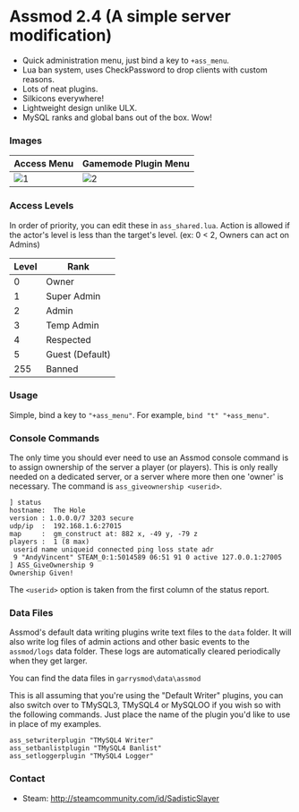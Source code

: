 # Assmod 2.4 (A simple server modification)

- Quick administration menu, just bind a key to ``+ass_menu``.
- Lua ban system, uses CheckPassword to drop clients with custom reasons.
- Lots of neat plugins.
- Silkicons everywhere!
- Lightweight design unlike ULX.
- MySQL ranks and global bans out of the box. Wow!

### Images
| Access Menu | Gamemode Plugin Menu |
|--|--|
|![1](https://i.imgur.com/UID6z3u.png) |![2](https://i.imgur.com/7ULrCSo.png) |
### Access Levels
In order of priority, you can edit these in ``ass_shared.lua``. Action is allowed if the actor's level is less than the target's level. (ex: 0 < 2, Owners can act on Admins)

| Level | Rank |
| - | ---- |
| 0 | Owner |
| 1 | Super Admin |
| 2 | Admin |
| 3 | Temp Admin |
| 4 | Respected |
| 5 | Guest (Default) |
| 255 | Banned |

### Usage
Simple, bind a key to ``"+ass_menu"``. For example, ``bind "t" "+ass_menu"``.

### Console Commands
The only time you should ever need to use an Assmod console command is to assign ownership of the server a player (or players). This is only really needed on a dedicated server, or a server where more then one 'owner' is necessary. The command is ``ass_giveownership <userid>``.

```
] status
hostname:  The Hole
version : 1.0.0.0/7 3203 secure 
udp/ip  :  192.168.1.6:27015
map     :  gm_construct at: 882 x, -49 y, -79 z
players :  1 (8 max)
 userid name uniqueid connected ping loss state adr
 9 "AndyVincent" STEAM_0:1:5014589 06:51 91 0 active 127.0.0.1:27005
] ASS_GiveOwnership 9
Ownership Given!
```

The ``<userid>`` option is taken from the first column of the status report.

### Data Files
Assmod's default data writing plugins write text files to the ``data`` folder. It will also write log files of admin actions and other basic events to the ``assmod/logs`` data folder. These logs are automatically cleared periodically when they get larger.

You can find the data files in ``garrysmod\data\assmod``

This is all assuming that you're using the "Default Writer" plugins, you can also switch over to TMySQL3, TMySQL4 or MySQLOO if you wish so with the following commands. Just place the name of the plugin you'd like to use in place of my examples.

```
ass_setwriterplugin "TMySQL4 Writer"
ass_setbanlistplugin "TMySQL4 Banlist"
ass_setloggerplugin "TMySQL4 Logger"
```

### Contact
- Steam: http://steamcommunity.com/id/SadisticSlayer
